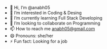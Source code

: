 - 👋 Hi, I’m @anabh05
- 👀 I’m interested in Coding & Desing
- 🌱 I’m currently learning Full Stack Developing
- 💞️ I’m looking to collaborate on Programming 
- 📫 How to reach me anabh05@gmail.com
- 😄 Pronouns: she/her
- ⚡ Fun fact: Looking for a job 

<!---
anabh05/anabh05 is a ✨ special ✨ repository because its `README.md` (this file) appears on your GitHub profile.
You can click the Preview link to take a look at your changes.
--->
